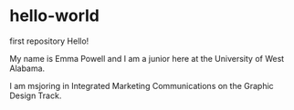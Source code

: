 # hello-world
first repository
Hello!

My name is Emma Powell and I am a junior here at the University of West Alabama.

I am msjoring in Integrated Marketing Communications on the Graphic Design Track.
